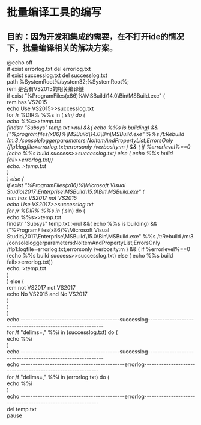 # 批量编译工具的编写
## 目的：因为开发和集成的需要，在不打开ide的情况下，批量编译相关的解决方案。
@echo off <br />
if exist errorlog.txt del errorlog.txt<br />
if exist successlog.txt del successlog.txt<br />
path %SystemRoot%/system32;%SystemRoot%;<br />
rem 是否有VS2015的相关编译链<br />
if exist "%ProgramFiles(x86)%\MSBuild\14.0\Bin\MSBuild.exe" (<br />
	rem has VS2015<br />
	echo Use VS2015>>successlog.txt<br />
	for /r %DIR% %%s in (*.sln) do (<br />
		echo %%s>>temp.txt<br />
		findstr "Subsys" temp.txt >nul &&( echo %%s is building) && ("%programfiles(x86)%\MSBuild\14.0\Bin\MSBuild.exe" %%s /t:Rebuild /m:3 /consoleloggerparameters:NoItemAndPropertyList;ErrorsOnly /flp1:logfile=errorlog.txt;errorsonly  /verbosity:m ) && ( if %errorlevel%==0 (echo %%s build success>>successlog.txt) else ( echo %%s build fail>>errorlog.txt))<br />
		echo. >temp.txt<br />
	) <br />
) else (<br />
	if exist "%ProgramFiles(x86)%\Microsoft Visual Studio\2017\Enterprise\MSBuild\15.0\Bin\MSBuild.exe" (<br />
		rem has VS2017 not VS2015<br />
		echo Use VS2017>>successlog.txt<br />
		for /r %DIR% %%s in (*.sln) do (<br />
			echo %%s>>temp.txt<br />
			findstr "Subsys" temp.txt >nul &&( echo %%s is building) && ("%ProgramFiles(x86)%\Microsoft Visual Studio\2017\Enterprise\MSBuild\15.0\Bin\MSBuild.exe" %%s /t:Rebuild /m:3 /consoleloggerparameters:NoItemAndPropertyList;ErrorsOnly /flp1:logfile=errorlog.txt;errorsonly  /verbosity:m ) && ( if %errorlevel%==0 (echo %%s build success>>successlog.txt) else ( echo %%s build fail>>errorlog.txt))<br />
			echo. >temp.txt<br />
		)<br />
	) else (<br />
		rem not VS2017 not VS2017<br />
		echo No VS2015 and No VS2017<br />
	)<br />
  )<br />
)<br />
echo -----------------------------------------successlog-----------------------------------------------------------<br />
for /f "delims=," %%i in (successlog.txt) do (<br />
	echo %%i<br />
)<br />
echo -----------------------------------------successlog-----------------------------------------------------------<br />
echo -------------------------------------------errorlog-----------------------------------------------------------<br />
for /f "delims=," %%i in (errorlog.txt) do (<br />
	echo %%i<br />
)<br />
echo -------------------------------------------errorlog-----------------------------------------------------------<br />
del temp.txt<br />
pause<br />